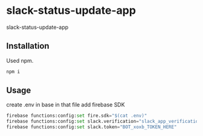 # slack-status-update-app

slack-status-update-app

## Installation

Used npm.

```bash
npm i
```

## Usage
create .env in base
in that file add firebase SDK
```python
firebase functions:config:set fire.sdk="$(cat .env)"
firebase functions:config:set slack.verification="slack_app_verification_token"
firebase functions:config:set slack.token="BOT_xoxb_TOKEN_HERE"
```
